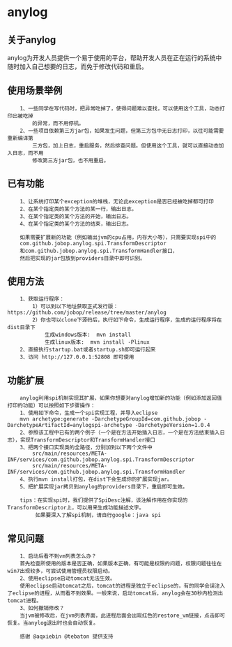 # anylog

## 关于anylog
anylog为开发人员提供一个易于使用的平台，帮助开发人员在正在运行的系统中随时加入自己想要的日志，而免于修改代码和重启。



## 使用场景举例
		1、一些同学在写代码时，把异常吃掉了，使得问题难以查找，可以使用这个工具，动态打印出被吃掉
		    的异常，而不用停机。
		2、一些项目依赖第三方jar包，如果发生问题，但第三方包中无日志打印，以往可能需要重新编译第
		    三方包，加上日志，重启服务，然后排查问题。但使用这个工具，就可以直接动态加入日志，而不用
		    修改第三方jar包，也不用重启。

## 已有功能
		1、让系统打印某个exception的堆栈，无论此exception是否已经被吃掉都可打印
		2、在某个指定类的某个方法的某一行，输出日志。
		3、在某个指定类的某个方法的开始，输出日志。
		4、在某个指定类的某个方法的结束，输出日志。  

		如果需要扩展新的功能（例如输出jvm的cpu占用，内存大小等），只需要实现spi中的
		com.github.jobop.anylog.spi.TransformDescriptor 
		和com.github.jobop.anylog.spi.TransformHandler接口，
		然后把实现的jar包放到providers目录中即可识别。


## 使用方法
		1、获取运行程序：
			1）可以到以下地址获取正式发行版：https://github.com/jobop/release/tree/master/anylog
			2）你也可以clone下源码后，执行如下命令，生成运行程序，生成的运行程序将在dist目录下
			    生成windows版本:  mvn install
			    生成linux版本:  mvn install -Plinux
		2、直接执行startup.bat或者startup.sh即可运行起来
		3、访问 http://127.0.0.1:52808 即可使用 
		
## 功能扩展
		anylog利用spi机制实现其扩展，如果你想要对anylog增加新的功能（例如添加返回值打印的功能）可以按照如下步骤操作：
		1、使用如下命令，生成一个spi实现工程，并导入eclipse
		mvn archetype:generate -DarchetypeGroupId=com.github.jobop -DarchetypeArtifactId=anylogspi-archetype -DarchetypeVersion=1.0.4
		2、参照该工程中已有的两个例子（一个是在方法开始插入日志，一个是在方法结束插入日志），实现TransformDescriptor和TransformHandler接口
		3、把两个接口实现类的全路径，分别加到以下两个文件中
		    src/main/resources/META-INF/services/com.github.jobop.anylog.spi.TransformDescriptor
		    src/main/resources/META-INF/services/com.github.jobop.anylog.spi.TransformHandler
		4、执行mvn install打包，在dist下会生成你的扩展实现jar。
		5、把扩展实现jar拷贝到anylog的providers目录下，重启即可生效。
		
		tips：在实现spi时，我们提供了SpiDesc注解，该注解作用在你实现的TransformDescriptor上，可以用来生成功能描述文字。
		     如果要深入了解spi机制，请自行google：java spi
		     
## 常见问题
		1、启动后看不到vm列表怎么办？
		首先检查所使用的版本是否正确，如果版本正确，有可能是权限的问题，权限问题往往在win7出现较多，可尝试使用管理员权限启动。
		2、使用eclipse启动tomcat无法生效。
		使用eclipse启动tomcat之后，tomcat的进程是独立于eclipse的，有的同学会误注入了eclipse的进程，从而看不到效果。一般来说，启动tomcat后，anylog会在30秒内检测出tomcat进程。
		3、如何撤销修改？
		当jvm被修改后，在jvm列表界面，此进程后面会出现红色的restore_vm链接，点击即可恢复。当anylog退出时也会自动恢复。

		感谢 @aqxiebin @tebaton 提供支持